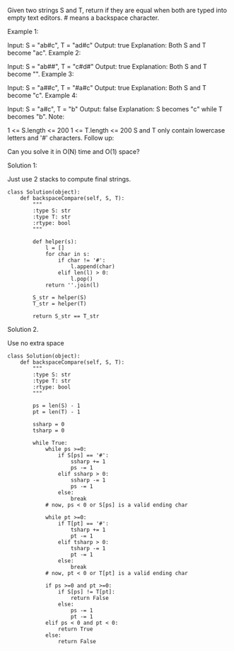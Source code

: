 Given two strings S and T, return if they are equal when both are typed into empty text editors. # means a backspace character.

Example 1:

Input: S = "ab#c", T = "ad#c"
Output: true
Explanation: Both S and T become "ac".
Example 2:

Input: S = "ab##", T = "c#d#"
Output: true
Explanation: Both S and T become "".
Example 3:

Input: S = "a##c", T = "#a#c"
Output: true
Explanation: Both S and T become "c".
Example 4:

Input: S = "a#c", T = "b"
Output: false
Explanation: S becomes "c" while T becomes "b".
Note:

1 <= S.length <= 200
1 <= T.length <= 200
S and T only contain lowercase letters and '#' characters.
Follow up:

Can you solve it in O(N) time and O(1) space?

Solution 1: 

Just use 2 stacks to compute final strings. 

```
class Solution(object):
    def backspaceCompare(self, S, T):
        """
        :type S: str
        :type T: str
        :rtype: bool
        """
        
        def helper(s):
            l = []
            for char in s:
                if char != '#':
                    l.append(char)
                elif len(l) > 0:
                    l.pop()
            return ''.join(l)
        
        S_str = helper(S)
        T_str = helper(T)
        
        return S_str == T_str
```
Solution 2.

Use no extra space

```
class Solution(object):
    def backspaceCompare(self, S, T):
        """
        :type S: str
        :type T: str
        :rtype: bool
        """
        
        ps = len(S) - 1
        pt = len(T) - 1
        
        ssharp = 0
        tsharp = 0
        
        while True:
            while ps >=0:
                if S[ps] == '#':
                    ssharp += 1
                    ps -= 1
                elif ssharp > 0:
                    ssharp -= 1
                    ps -= 1
                else:
                    break
            # now, ps < 0 or S[ps] is a valid ending char
            
            while pt >=0:
                if T[pt] == '#':
                    tsharp += 1
                    pt -= 1
                elif tsharp > 0:
                    tsharp -= 1
                    pt -= 1
                else:
                    break
            # now, pt < 0 or T[pt] is a valid ending char
            
            if ps >=0 and pt >=0:
                if S[ps] != T[pt]:
                    return False
                else:
                    ps -= 1
                    pt -= 1
            elif ps < 0 and pt < 0:
                return True
            else:
                return False
 ```       
